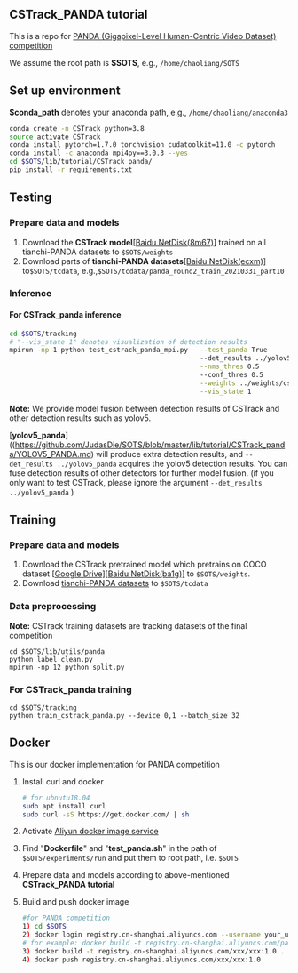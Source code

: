 ## CSTrack_PANDA tutorial

This is a repo for [PANDA (Gigapixel-Level Human-Centric Video Dataset) competition](https://tianchi.aliyun.com/competition/entrance/531855/introduction)

We assume the root path is **$SOTS**, e.g., `/home/chaoliang/SOTS`

## Set up environment

**$conda_path** denotes your anaconda path, e.g., `/home/chaoliang/anaconda3` 

```bash
conda create -n CSTrack python=3.8
source activate CSTrack
conda install pytorch=1.7.0 torchvision cudatoolkit=11.0 -c pytorch
conda install -c anaconda mpi4py==3.0.3 --yes
cd $SOTS/lib/tutorial/CSTrack_panda/
pip install -r requirements.txt
```

## Testing

### Prepare data and models

1. Download the **CSTrack model**[[Baidu NetDisk(8m67)]](https://pan.baidu.com/s/1mlivPz3hyPENLTeJxMfjjQ) trained on all tianchi-PANDA datasets to `$SOTS/weights`
2. Download  parts of **tianchi-PANDA datasets**[[Baidu NetDisk(ecxm)]](https://pan.baidu.com/s/1yVl-fHxyF7mhDYwsmdNTUA)  to`$SOTS/tcdata`, e.g.,`$SOTS/tcdata/panda_round2_train_20210331_part10`

### Inference

#### For CSTrack_panda inference

```bash
cd $SOTS/tracking
# "--vis_state 1" denotes visualization of detection results 
mpirun -np 1 python test_cstrack_panda_mpi.py   --test_panda True                     \  
                                                --det_results ../yolov5_panda         \
                                                --nms_thres 0.5                       \   
                                                --conf_thres 0.5                      \
                                                --weights ../weights/cstrack_panda.pt \
                                                --vis_state 1 
```

**Note:** We provide model fusion between detection results  of CSTrack  and other detection results  such as yolov5.

[**yolov5_panda**]((https://github.com/JudasDie/SOTS/blob/master/lib/tutorial/CSTrack_panda/YOLOV5_PANDA.md) will produce extra detection results, and `--det_results ../yolov5_panda` acquires the yolov5 detection results. You can fuse detection results of other detectors for further model fusion.  (if you only want to test CSTrack, please ignore the argument `--det_results ../yolov5_panda` )

## Training

### Prepare data and models

1. Download the CSTrack pretrained model which pretrains on COCO dataset [[Google Drive\]](https://drive.google.com/file/d/1qJHNlEXPVirDVmWL7hHeU4-P9amWHJHR/view?usp=sharing)[[Baidu NetDisk(ba1g)\]](https://pan.baidu.com/s/1S04i6-yxQ3QHtfUDDtd1Kw) to `$SOTS/weights`.
2. Download  [tianchi-PANDA datasets](https://tianchi.aliyun.com/competition/entrance/531855/information) to `$SOTS/tcdata`

### Data preprocessing

**Note:** CSTrack training datasets are tracking datasets of the final competition

```
cd $SOTS/lib/utils/panda
python label_clean.py
mpirun -np 12 python split.py
```
### For  CSTrack_panda training

```
cd $SOTS/tracking
python train_cstrack_panda.py --device 0,1 --batch_size 32
```

## Docker

This is our docker implementation for PANDA competition

1. Install curl and docker 

   ```bash
   # for ubnutu18.04
   sudo apt install curl
   sudo curl -sS https://get.docker.com/ | sh
   ```

2. Activate [Aliyun docker image service](https://tianchi.aliyun.com/competition/entrance/531863/tab/253?spm=5176.12586973.0.0.52d56567ZO368y)

3. Find "**Dockerfile**" and "**test_panda.sh**" in the path of `$SOTS/experiments/run`  and put them to root path, i.e. `$SOTS`

4. Prepare data and models according to above-mentioned **CSTrack_PANDA tutorial**

5. Build and push docker image

   ```bash
   #for PANDA competition
   1) cd $SOTS
   2) docker login registry.cn-shanghai.aliyuncs.com --username your_username  --password your_password
   # for example: docker build -t registry.cn-shanghai.aliyuncs.com/panda_tracking/panda_submit:1.0 . 
   3) docker build -t registry.cn-shanghai.aliyuncs.com/xxx/xxx:1.0 . 
   4) docker push registry.cn-shanghai.aliyuncs.com/xxx/xxx:1.0
   ```

   

